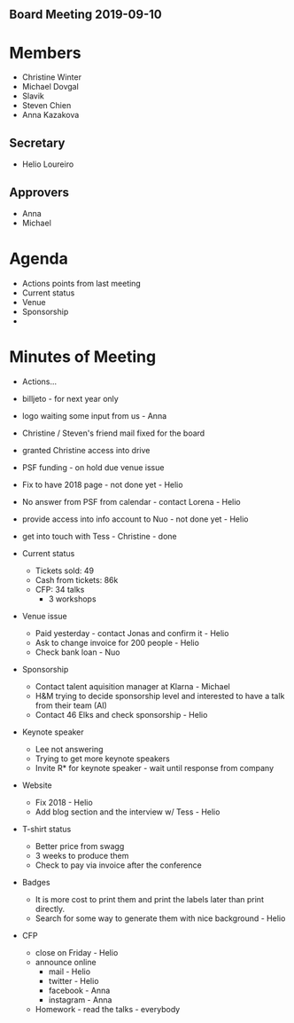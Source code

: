 Board Meeting 2019-09-10
------------------------

# Members
* Christine Winter
* Michael Dovgal
* Slavik
* Steven Chien
* Anna Kazakova

## Secretary
* Helio Loureiro

## Approvers
* Anna
* Michael

# Agenda
* Actions points from last meeting
* Current status
* Venue
* Sponsorship
* 

# Minutes of Meeting
* Actions...
 * billjeto - for next year only
 * logo waiting some input from us - Anna
 * Christine / Steven's friend mail fixed for the board
 * granted Christine access into drive
 * PSF funding - on hold due venue issue
 * Fix to have 2018 page - not done yet - Helio
 * No answer from PSF from calendar - contact Lorena - Helio
 * provide access into info account to Nuo - not done yet - Helio
 * get into touch with Tess - Christine - done

* Current status
  * Tickets sold: 49
  * Cash from tickets: 86k
  * CFP: 34 talks
    * 3 workshops

* Venue issue
  * Paid yesterday - contact Jonas and confirm it - Helio
  * Ask to change invoice for 200 people - Helio
  * Check bank loan - Nuo
  
* Sponsorship
  * Contact talent aquisition manager at Klarna - Michael
  * H&M trying to decide sponsorship level and interested to have a talk from their team (AI)
  * Contact 46 Elks and check sponsorship - Helio

* Keynote speaker
  * Lee not answering
  * Trying to get more keynote speakers
  * Invite R* for keynote speaker - wait until response from company
  
* Website
  * Fix 2018 - Helio
  * Add blog section and the interview w/ Tess - Helio
  
* T-shirt status
  * Better price from swagg
  * 3 weeks to produce them
  * Check to pay via invoice after the conference
  
* Badges
  * It is more cost to print them and print the labels later than print directly.
  * Search for some way to generate them with nice background - Helio
  
* CFP
  * close on Friday - Helio
  * announce online
    * mail - Helio
    * twitter - Helio
    * facebook - Anna
    * instagram - Anna
  * Homework - read the talks - everybody
